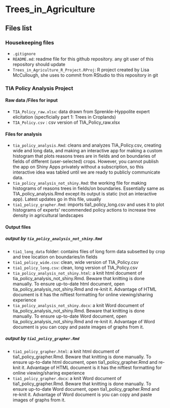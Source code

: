 # Trees_in_Agriculture

## Files list  

### Housekeeping files
* `.gitignore`
* `README.md`: readme file for this github repository. any git user of this repository should update
* `Trees_in_Agriculture_R_Project.RProj`: R project created by Lisa McCullough, she uses to commit from RStudio to this repository in git

### TIA Policy Analysis Project
#### Raw data /Files for input
* `TIA_Policy_raw.xlsx`: data drawn from Sprenkle-Hyppolite expert elicitation (specficially part 1: Trees in Croplands)
* `TIA_Policy.csv` : csv version of TIA_Policy_raw.xlsx
#### Files for analysis
* `tia_policy_analysis.Rmd`: cleans and analyzes TIA_Policy.csv, creating wide and long data, and making an interactive app for making a custom histogram that plots reasons trees are in fields and on boundaries of fields of different (user-selected) crops. However, you cannot publish the app on Shiny Apps privately without a subscription, so this interactive idea was tabled until we are ready to publicly communicate data.
* `tia_policy_analysis_not_shiny.Rmd`: the working file for making histograms of reasons trees in fields/on boundaries. Essentially same as TIA_policy_analysis.Rmd except its output is static (not an interactive app). Latest updates go in this file, usually
* `tia1_policy_grapher.Rmd`: imports tia1_policy_long.csv and uses it to plot histograms of experts' recommended policy actions to increase tree density in agricultural landscapes
#### Output files
##### output by `tia_policy_analysis_not_shiny.Rmd`
* `tia1_long_data` folder: contains files of long form data subsetted by crop and tree location on boundaries/in fields
* `tia1_policy_wide.csv`: clean, wide version of TIA_Policy.csv
* `tia1_policy_long.csv`: clean, long version of TIA_Policy.csv
* `tia_policy_analysis_not_shiny.html`: a knit html document of tia_policy_analysis_not_shiny.Rmd. Beware that knitting is done manually. To ensure up-to-date html document, open tia_policy_analysis_not_shiny.Rmd and re-knit it. Advantage of HTML document is it has the niftiest formatting for online viewing/sharing experience
* `tia_policy_analysis_not_shiny.docx`: a knit Word document of tia_policy_analysis_not_shiny.Rmd. Beware that knitting is done manually. To ensure up-to-date Word document, open tia_policy_analysis_not_shiny.Rmd and re-knit it. Advantage of Word document is you can copy and paste images of graphs from it.
##### output by `tia1_policy_grapher.Rmd`
* `tia1_policy_grapher.html`: a knit html document of tia1_policy_grapher.Rmd. Beware that knitting is done manually. To ensure up-to-date html document, open tia1_policy_grapher.Rmd and re-knit it. Advantage of HTML document is it has the niftiest formatting for online viewing/sharing experience
* `tia1_policy_grapher.docx`: a knit Word document of tia1_policy_grapher.Rmd. Beware that knitting is done manually. To ensure up-to-date Word document, open tia1_policy_grapher.Rmd and re-knit it. Advantage of Word document is you can copy and paste images of graphs from it.
